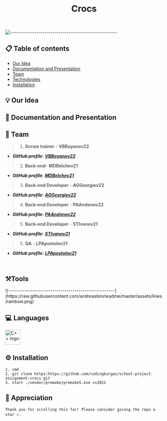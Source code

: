 <h1 align="center">Crocs</h1>
<br>
<p align="center">
  
![-----------------------------------------------------](https://raw.githubusercontent.com/andreasbm/readme/master/assets/lines/rainbow.png)
 
## 📋 Table of contents
  - [Our Idea](#idea)
  - [Documentation and Presentation](#docs)
  - [Team](#collaborators)
  - [Technologies](#technologies)
  - [Installation](#install)
 
## 💡 Our Idea <a name="idea"></a>

#### 
## 📄 Documentation and Presentation <a name="docs"></a>

 
## 🌱 Team <a name="collaborators"></a>
> 1. **Scrum trainer**	- **VBBoyanov22** 
   - ***GitHub profile***: [***VBBoyanov22***](https://github.com/VBBoyanov22)	
> 2. **Back-end**- **MDBelchev21**	
   - ***GitHub profile***: [***MDBelchev21***](https://github.com/MDBelchev21)	
> 3. **Back-end Developer** - **AGGeorgiev22** 	
   - ***GitHub profile***: [***AGGeorgiev22***](https://github.com/AGGeorgiev22)
> 4. **Back-end Developer** - **PAAndonov22**	
   - ***GitHub profile***: [***PAAndonov22***](https://github.com/PAAndonov22)
> 5. **Back-end Developer** - **STIvanov21**	
   - ***GitHub profile***: [***STIvanov21***](https://github.com/STIvanov21)
> 5. **QA** - **LPApostolov21**	
   - ***GitHub profile***: [***LPApostolov21***](https://github.com/LPApostolov21)
<br>

## ⚒️Tools  <a name="technologies"></a>
<p align="left">
  
</p> 
![-----------------------------------------------------](https://raw.githubusercontent.com/andreasbm/readme/master/assets/lines/rainbow.png)

## 💻 Languages
<p align="left"> 
<img src="https://upload.wikimedia.org/wikipedia/commons/3/32/C%2B%2B_logo.png" alt="C++ logo" width="48px">
</p>

## ⚙️ Installation	<a name = "install"></a>
````	
1. cmd 
2. git clone https:https://github.com/codingburgas/school-project-assignment-crocs.git
3. start ./vendor/premake/premake5.exe vs2022
````
 
 
## 👏 Appreciation
```
Thank you for scrolling this far! Please consider giving the repo a star ⭐.
```
